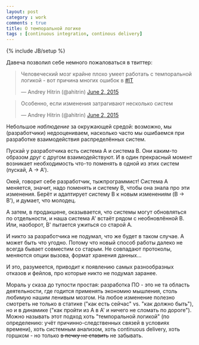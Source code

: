```yaml
---
layout: post
category : work
comments : true
title: О темпоральной логике
tags : [continuous integration, continous delivery]
---
```

{% include JB/setup %}

Давеча позволил себе немного пожаловаться в твиттер:

<blockquote class="twitter-tweet" lang="en"><p lang="ru" dir="ltr">Человеческий мозг крайне плохо умеет работать с темпоральной логикой - вот причина многих ошибок в <a href="https://twitter.com/hashtag/IT?src=hash">#IT</a></p>&mdash; Andrey Hitrin (@ahitrin) <a href="https://twitter.com/ahitrin/status/605735862450712576">June 2, 2015</a></blockquote>
<script async src="//platform.twitter.com/widgets.js" charset="utf-8"></script>

<blockquote class="twitter-tweet" lang="en"><p lang="ru" dir="ltr">Особенно, если изменения затрагивают несколько систем</p>&mdash; Andrey Hitrin (@ahitrin) <a href="https://twitter.com/ahitrin/status/605736117296611328">June 2, 2015</a></blockquote>
<script async src="//platform.twitter.com/widgets.js" charset="utf-8"></script>

Небольшое _наблюдение_ за окружающей средой: возможно, мы (разработчики) недооцениваем, насколько часто мы ошибаемся при разработке взаимодействия распределённых систем.

Пускай у разработчика есть система А и система B.
Они каким-то образом друг с другом взаимодействуют.
И в один прекрасный момент возникает необходимость что-то поменять в одной из этих систем (пускай, A → A').

Окей, говорит себе разработчик, тыжпрограммист!
Система A меняется, значит, надо поменять и систему B, чтобы она знала про эти изменения.
Берёт и адаптирует систему B к новым изменениям (B → B'), и думает, что молодец.

А затем, в продакшене, оказывается, что системы могут обновляться по отдельности, и наша система A' встаёт рядом с необновлённой B.
Или, наоборот, B' пытается ужиться со старой A.

И никто за разработчика не подумал, что же будет в таком случае.
А может быть что угодно.
Потому что новый способ работы далеко не всегда бывает совместим со старым.
Не совпадают протоколы, меняются опции вызова, формат хранения данных...

И это, разумеется, приводит к появлению самых разнообразных отказов и фейлов, про которые никто не подумал заранее.

Мораль у сказа до тупости простая: разработка ПО - это не та область деятельности, где годится применять экономию мышления, столь любимую нашим ленивым мозгом.
На любое изменение полезно смотреть не только в статике ("как есть сейчас" vs. "как должно быть"), но и в динамике ("как пройти из A в A' и ничего не сломать по дороге").
Можно называть этот подход хоть "темпоральной логикой" (по определению: учёт причинно-следственных связей в условиях времени), хоть системным анализом, хоть continuous delivery, хоть горшком - но только <s>в печку не ставить</s> не забывать.
